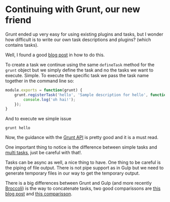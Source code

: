 # Continuing with Grunt, our new friend

Grunt ended up very easy for using existing plugins and tasks, but I wonder how difficult is to write our own task descriptions and plugins? (which contains tasks).

Well, I found a good [blog post](http://adrianmejia.com/blog/2014/10/07/grunt-js-tutorial-from-beginner-to-ninja/) in how to do this.

To create a task we continue using the same `defineTask` method for the `grunt` object but we simply define the task and no the tasks we want to execute. Simple. To execute the specific task we pass the task name together in the command line so:

```js
module.exports = function(grunt) {
    grunt.registerTask('hello', 'Sample description for hello', function() {
        console.log('oh hai!');
    });
}
```

And to execute we simple issue

    grunt hello

Now, the guidance with the [Grunt API](http://gruntjs.com/api/grunt) is pretty good and it is a must read.

One important thing to notice is the difference between simple tasks and [multi tasks](http://gruntjs.com/api/inside-tasks), just be careful with that!.

Tasks can be async as well, a nice thing to have. One thing to be careful is the piping of file output. There is not pipe support as in Gulp but we need to generate temporary files in our way to get the temporary output.

There is a big differences between Grunt and Gulp (and more recently [Broccoli](https://github.com/broccolijs/broccoli)) is the way to concatenate tasks, two good comparissons are [this blog post](http://jaysoo.ca/2014/01/27/gruntjs-vs-gulpjs/) and [this comparisson](http://blog.cozycloud.cc/technic/2014/06/18/task-runners-comparison/).

